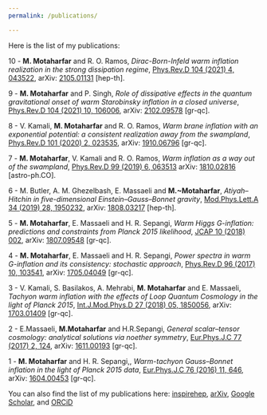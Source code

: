 ```yaml
---
permalink: /publications/

---
```



Here is the list of my publications:

10 - **M. Motaharfar** and R. O. Ramos, *Dirac-Born-Infeld warm inflation realization in the strong dissipation regime*, [Phys.Rev.D 104 (2021) 4, 043522](https://journals.aps.org/prd/abstract/10.1103/PhysRevD.104.043522), arXiv: [2105.01131](https://arxiv.org/abs/2105.01131) [hep-th]. 

9 - **M. Motaharfar** and P. Singh, *Role of dissipative effects in the quantum gravitational onset of warm Starobinsky inflation in a closed universe*, [Phys.Rev.D 104 (2021) 10, 106006](https://journals.aps.org/prd/abstract/10.1103/PhysRevD.104.106006), arXiv: [2102.09578](https://arxiv.org/abs/2102.09578) [gr-qc].

8 - V. Kamali, **M. Motaharfar** and R. O. Ramos, *Warm brane inflation with an exponential potential: a consistent realization away from the swampland*,  [Phys.Rev.D 101 (2020) 2, 023535](https://journals.aps.org/prd/abstract/10.1103/PhysRevD.101.023535),
arXiv: [1910.06796](https://arxiv.org/abs/1910.06796) [gr-qc].

7 - **M. Motaharfar**, V. Kamali and R. O. Ramos, *Warm inflation as a way out of the swampland*, [Phys.Rev.D 99 (2019) 6, 063513](https://journals.aps.org/prd/abstract/10.1103/PhysRevD.99.063513) arXiv: [1810.02816](https://arxiv.org/abs/1810.02816) [astro-ph.CO].

6 - M. Butler, A. M. Ghezelbash, E. Massaeli and **M.~Motaharfar**, *Atiyah–Hitchin in five-dimensional Einstein–Gauss–Bonnet gravity*, [Mod.Phys.Lett.A 34 (2019) 28, 1950232](https://www.worldscientific.com/doi/abs/10.1142/S0217732319502328), arXiv: [1808.03217](https://arxiv.org/abs/1808.03217) [hep-th].

5 - **M. Motaharfar**, E. Massaeli and H. R. Sepangi, *Warm Higgs G-inflation: predictions and constraints from Planck 2015 likelihood*, [JCAP 10 (2018) 002](https://iopscience.iop.org/article/10.1088/1475-7516/2018/10/002), arXiv: [1807.09548](https://arxiv.org/abs/1807.09548) [gr-qc]. 

4 - **M. Motaharfar**, E. Massaeli and H. R. Sepangi, *Power spectra in warm G-inflation and its consistency: stochastic approach*, [Phys.Rev.D 96 (2017) 10, 103541](https://journals.aps.org/prd/abstract/10.1103/PhysRevD.96.103541), arXiv: [1705.04049](https://arxiv.org/abs/1705.04049) [gr-qc].

3 - V. Kamali, S. Basilakos, A. Mehrabi, **M. Motaharfar** and E. Massaeli, *Tachyon warm inflation with the effects of Loop Quantum Cosmology in the light of Planck 2015*, [Int.J.Mod.Phys.D 27 (2018) 05, 1850056](https://www.worldscientific.com/doi/abs/10.1142/S0218271818500566), arXiv: [1703.01409](https://arxiv.org/abs/1703.01409) [gr-qc].

2 - E.Massaeli, **M.Motaharfar** and H.R.Sepangi, *General scalar–tensor cosmology: analytical solutions via noether symmetry*, [Eur.Phys.J.C 77 (2017) 2, 124](https://link.springer.com/article/10.1140/epjc/s10052-017-4682-3), arXiv: [1611.00193](https://link.springer.com/article/10.1140/epjc/s10052-017-4682-3) [gr-qc].

1 - **M. Motaharfar** and H. R. Sepangi,, *Warm-tachyon Gauss–Bonnet inflation in the light of Planck 2015 data*, [Eur.Phys.J.C 76 (2016) 11, 646](https://link.springer.com/article/10.1140/epjc/s10052-016-4474-1), arXiv: [1604.00453](https://arxiv.org/abs/1604.00453) [gr-qc].

You can also find the list of my publications here: [inspirehep](https://inspirehep.net/literature?sort=mostrecent&size=25&page=1&q=motaharfar&ui-citation-summary=true), [arXiv](https://arxiv.org/search/?query=motaharfar&searchtype=all&source=header), [Google Scholar](https://scholar.google.com/citations?user=-TYYPs4AAAAJ&hl=en), and [ORCiD](https://orcid.org/0000-0001-7966-5651)
